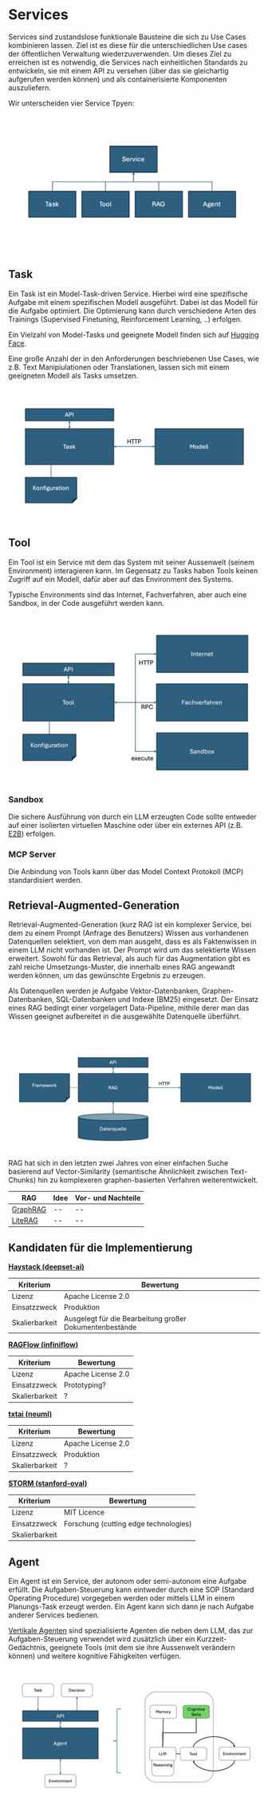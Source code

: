 # Services

Services sind zustandslose funktionale Bausteine die sich zu Use Cases kombinieren lassen. Ziel ist es diese für die unterschiedlichen Use cases der öffentlichen Verwaltung wiederzuverwenden. Um dieses Ziel zu erreichen ist es notwendig, die Services nach einheitlichen Standards zu entwickeln, sie mit einem API zu versehen (über das sie gleichartig aufgerufen werden können) und als containerisierte Komponenten auszuliefern.

Wir unterscheiden vier Service Tpyen:

![image](services.png)

## Task

Ein Task ist ein Model-Task-driven Service. Hierbei wird eine spezifische Aufgabe mit einem spezifischen Modell ausgeführt. Dabei ist das Modell für die Aufgabe optimiert. Die Optimierung kann durch verschiedene Arten des Trainings (Supervised Finetuning, Reinforcement Learning, ..) erfolgen.

Ein Vielzahl von Model-Tasks und geeignete Modell finden sich auf [Hugging Face](https://huggingface.co/tasks).

Eine große Anzahl der in den Anforderungen beschriebenen Use Cases, wie z.B. Text Manipiulationen oder Translationen, lassen sich mit einem geeigneten Modell als Tasks umsetzen.

![image](task.png)

## Tool

Ein Tool ist ein Service mit dem das System mit seiner Aussenwelt (seinem Environment) interagieren kann. Im Gegensatz zu Tasks haben Tools keinen Zugriff auf ein Modell, dafür aber auf das Environment des Systems.

Typische Environments sind das Internet, Fachverfahren, aber auch eine Sandbox, in der Code ausgeführt werden kann.

![image](tool.png)

### Sandbox

Die sichere Ausführung von durch ein LLM erzeugten Code sollte entweder auf einer isolierten virtuellen Maschine oder über ein externes API (z.B. [E2B](https://e2b.dev)) erfolgen.

### MCP Server

Die Anbindung von Tools kann über das Model Context Protokoll (MCP) standardisiert werden.

## Retrieval-Augmented-Generation

Retrieval-Augmented-Generation (kurz RAG ist ein komplexer Service, bei dem zu einem Prompt (Anfrage des Benutzers) Wissen aus vorhandenen Datenquellen selektiert, von dem man ausgeht, dass es als Faktenwissen in einem LLM nicht vorhanden ist. Der Prompt wird um das selektierte Wissen erweitert. Sowohl für das Retrieval, als auch für das Augmentation gibt es zahl reiche Umsetzungs-Muster, die innerhalb eines RAG angewandt werden können, um das gewünschte Ergebnis zu erzeugen.

Als Datenquellen werden je Aufgabe Vektor-Datenbanken, Graphen-Datenbanken, SQL-Datenbanken und Indexe (BM25) eingesetzt. Der Einsatz eines RAG bedingt einer vorgelagert Data-Pipeline, mithile derer man das Wissen geeignet aufbereitet in die ausgewählte Datenquelle überführt.

![image](rag.png)

RAG hat sich in den letzten zwei Jahres von einer einfachen Suche basierend auf Vector-Similarity (semantische Ähnlichkeit zwischen Text-Chunks) hin zu komplexeren graphen-basierten Verfahren weiterentwickelt.

|RAG|Idee|Vor- und Nachteile|
|---|----|------------------|
|[GraphRAG](https://microsoft.github.io/graphrag/)|--|--|
|[LiteRAG](https://github.com/HKUDS/LightRAG)|--|--|

## Kandidaten für die Implementierung

**[Haystack (deepset-ai)](https://github.com/deepset-ai/haystack)**

|Kriterium  |Bewertung|
|-----------|------------------|
|Lizenz     |Apache License 2.0|
|Einsatzzweck|Produktion|
|Skalierbarkeit|Ausgelegt für die Bearbeitung großer Dokumentenbestände|

**[RAGFlow (infiniflow)](https://github.com/infiniflow/ragflow)**

|Kriterium  |Bewertung|
|-----------|------------------|
|Lizenz     |Apache License 2.0|
|Einsatzzweck|Prototyping?|
|Skalierbarkeit|?|

**[txtai (neuml)](https://github.com/neuml/txtai)**

|Kriterium  |Bewertung|
|-----------|------------------|
|Lizenz     |Apache License 2.0|
|Einsatzzweck|Produktion|
|Skalierbarkeit|?|

**[STORM (stanford-oval)](https://github.com/stanford-oval/storm)**

|Kriterium  |Bewertung|
|-----------|------------------|
|Lizenz     |MIT Licence       |
|Einsatzzweck|Forschung (cutting edge technologies)|
|Skalierbarkeit||


## Agent

Ein Agent ist ein Service, der autonom oder semi-autonom eine Aufgabe erfüllt. Die Aufgaben-Steuerung kann eintweder durch eine SOP (Standard Operating Procedure) vorgegeben werden oder mittels LLM in einem Planungs-Task erzeugt werden. Ein Agent kann sich dann je nach Aufgabe anderer Services bedienen. 

[Vertikale Agenten](https://arxiv.org/abs/2501.00881) sind spezialisierte Agenten die neben dem LLM, das zur Aufgaben-Steuerung verwendet wird zusätzlich über ein Kurzzeit-Gedächtnis, geeignete Tools (mit dem sie ihre Aussenwelt verändern können) und weitere kognitive Fähigkeiten verfügen.

![image](agent.png)
